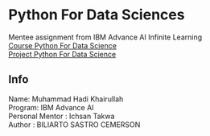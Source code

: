 
# Python For Data Sciences
Mentee assignment from IBM Advance AI Infinite Learning\
[Course Python For Data Science](https://apps.cognitiveclass.ai/learning/course/course-v1:CognitiveClass+PY0101EN+v3/home)\
[Project Python For Data Science](https://www.kaggle.com/code/billycemerson/analisis-sentimen-intensif-mobil-listrik-svm/notebook)

## Info
Name: Muhammad Hadi Khairullah\
Program: IBM Advance AI\
Personal Mentor : Ichsan Takwa\
Author : BILIARTO SASTRO CEMERSON
